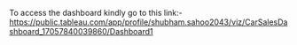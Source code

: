 To access the dashboard kindly go to this link:-
https://public.tableau.com/app/profile/shubham.sahoo2043/viz/CarSalesDashboard_17057840039860/Dashboard1
